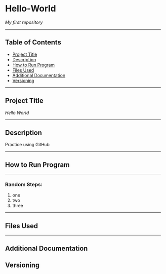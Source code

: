 # Hello-World
*My first repository*

___

## Table of Contents

- [Project Title](#Project-Title)
- [Description](#Description)
- [How to Run Program](#How-to-Run-Program)
- [Files Used](#Files-Used)
- [Additional Documentation](#Additional-Documentation)  
- [Versioning](#Versioning)

___  

## **Project Title**

*Hello World*

___

## **Description**

Practice using GitHub

___

## **How to Run Program**


___

### Random Steps:
1. one
2. two
3. three

___

## **Files Used**


___

## **Additional Documentation**



## **Versioning**
